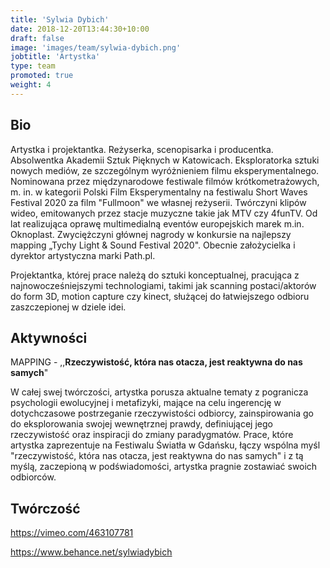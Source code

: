 ```yaml
---
title: 'Sylwia Dybich'
date: 2018-12-20T13:44:30+10:00
draft: false
image: 'images/team/sylwia-dybich.png'
jobtitle: 'Artystka'
type: team
promoted: true
weight: 4
---
```


## Bio

Artystka i projektantka. Reżyserka, scenopisarka i producentka. Absolwentka Akademii Sztuk Pięknych w Katowicach. Eksploratorka sztuki nowych mediów, ze szczególnym wyróżnieniem filmu eksperymentalnego. Nominowana przez międzynarodowe festiwale filmów krótkometrażowych, m. in. w kategorii Polski Film Eksperymentalny na festiwalu Short Waves Festival 2020 za film "Fullmoon" we własnej reżyserii. Twórczyni klipów wideo, emitowanych przez stacje muzyczne takie jak MTV czy 4funTV. Od lat realizująca oprawę multimedialną eventów europejskich marek m.in. Oknoplast.
Zwyciężczyni głównej nagrody w konkursie na najlepszy mapping „Tychy Light & Sound Festival 2020".
Obecnie założycielka i dyrektor artystyczna marki Path.pl.

Projektantka, której prace należą do sztuki konceptualnej, pracująca z najnowocześniejszymi technologiami, takimi jak scanning postaci/aktorów do form 3D, motion capture czy kinect, służącej do łatwiejszego odbioru zaszczepionej w dziele idei. 

## Aktywności

MAPPING - ,,**Rzeczywistość, która nas otacza, jest reaktywna do nas samych**"

W całej swej twórczości, artystka porusza aktualne tematy z pogranicza psychologii ewolucyjnej i metafizyki, mające na celu ingerencję w dotychczasowe postrzeganie rzeczywistości odbiorcy, zainspirowania go do eksplorowania swojej wewnętrznej prawdy, definiującej jego rzeczywistość oraz inspiracji do zmiany paradygmatów.
Prace, które artystka zaprezentuje na Festiwalu Światła w Gdańsku, łączy wspólna myśl "rzeczywistość, która nas otacza, jest reaktywna do nas samych" i z tą myślą, zaczepioną w podświadomości, artystka pragnie zostawiać swoich odbiorców. 

## Twórczość

https://vimeo.com/463107781


https://www.behance.net/sylwiadybich
